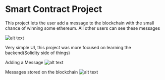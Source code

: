 # Smart Contract Project

This project lets the user add a message to the blockchain with the small chance of winning some ethereum. All other users can see these messages

![alt text](https://user-images.githubusercontent.com/33152935/151071333-2cd9e484-6ac4-4008-91f7-4709108d6a5b.png)

Very simple UI, this project was more focused on learning the backend(Solidity side of things)

Adding a Message
![alt text](https://user-images.githubusercontent.com/33152935/151072349-0f7b16e6-a071-40d0-9b74-bfa82d8a2f3e.png)

Messages stored on the blockchain
![alt text](https://user-images.githubusercontent.com/33152935/151072393-626bca4b-0628-4a39-b955-c354a2eefac0.png)
